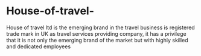 # House-of-travel-
House of travel ltd is the emerging brand in the travel business is registered trade mark in UK as travel services providing company, it has a privilege that it is not only the emerging brand of the market but with highly skilled and dedicated employees
